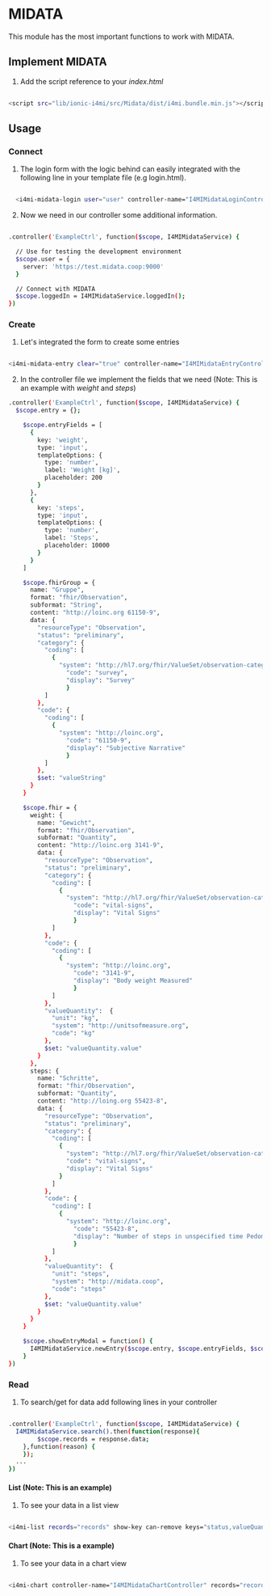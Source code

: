 # MIDATA
This module has the most important functions to work with MIDATA.


## Implement MIDATA

1. Add the script reference to your *index.html*

```sh

<script src="lib/ionic-i4mi/src/Midata/dist/i4mi.bundle.min.js"></script>

```

## Usage

### Connect


1. The login form with the logic behind can easily  integrated with the following line in your template file (e.g login.html).

```sh

  <i4mi-midata-login user="user" controller-name="I4MIMidataLoginController"></i4mi-midata-login>

```

2. Now we need in our controller some additional information.

```sh

.controller('ExampleCtrl', function($scope, I4MIMidataService) {

  // Use for testing the development environment
  $scope.user = {
    server: 'https://test.midata.coop:9000'
  }

  // Connect with MIDATA
  $scope.loggedIn = I4MIMidataService.loggedIn();
})

```

### Create

1. Let's integrated the form to create some entries


```sh

<i4mi-midata-entry clear="true" controller-name="I4MIMidataEntryController" model="entry" fields="entryFields" fhir="fhirGroup" group-entry="true"></i4mi-midata-entry>

```

2. In the controller file we implement the fields that we need (Note: This is an example with *weight* and *steps*)

```sh
.controller('ExampleCtrl', function($scope, I4MIMidataService) {
  $scope.entry = {};

    $scope.entryFields = [
      {
        key: 'weight',
        type: 'input',
        templateOptions: {
          type: 'number',
          label: 'Weight [kg]',
          placeholder: 200
        }
      },
      {
        key: 'steps',
        type: 'input',
        templateOptions: {
          type: 'number',
          label: 'Steps',
          placeholder: 10000
        }
      }
    ]

    $scope.fhirGroup = {
      name: "Gruppe",
      format: "fhir/Observation",
      subformat: "String",
      content: "http://loinc.org 61150-9",
      data: {
        "resourceType": "Observation",
        "status": "preliminary",
        "category": {
          "coding": [
            {
              "system": "http://hl7.org/fhir/ValueSet/observation-category",
                "code": "survey",
                "display": "Survey"
                }
          ]
        },
        "code": {
          "coding": [
            {
              "system": "http://loinc.org",
                "code": "61150-9",
                "display": "Subjective Narrative"
                }
          ]
        },
        $set: "valueString"
      }
    }

    $scope.fhir = {
      weight: {
        name: "Gewicht",
        format: "fhir/Observation",
        subformat: "Quantity",
        content: "http://loinc.org 3141-9",
        data: {
          "resourceType": "Observation",
          "status": "preliminary",
          "category": {
            "coding": [
              {
                "system": "http://hl7.org/fhir/ValueSet/observation-category",
                  "code": "vital-signs",
                  "display": "Vital Signs"
                  }
            ]
          },
          "code": {
            "coding": [
              {
                "system": "http://loinc.org",
                  "code": "3141-9",
                  "display": "Body weight Measured"
                  }
            ]
          },
          "valueQuantity":  {
            "unit": "kg",
            "system": "http://unitsofmeasure.org",
            "code": "kg"
          },
          $set: "valueQuantity.value"
        }
      },
      steps: {
        name: "Schritte",
        format: "fhir/Observation",
        subformat: "Quantity",
        content: "http://loing.org 55423-8",
        data: {
          "resourceType": "Observation",
          "status": "preliminary",
          "category": {
            "coding": [
              {
                "system": "http://hl7.org/fhir/ValueSet/observation-category",
                "code": "vital-signs",
                "display": "Vital Signs"
              }
            ]
          },
          "code": {
            "coding": [
              {
                "system": "http://loinc.org",
                  "code": "55423-8",
                  "display": "Number of steps in unspecified time Pedometer"
                  }
            ]
          },
          "valueQuantity":  {
            "unit": "steps",
            "system": "http://midata.coop",
            "code": "steps"
          },
          $set: "valueQuantity.value"
        }
      }
    }

    $scope.showEntryModal = function() {
      I4MIMidataService.newEntry($scope.entry, $scope.entryFields, $scope.fhir, {/* options */});
    }
})
```
### Read
1. To search/get for data add following lines in your controller
```sh

.controller('ExampleCtrl', function($scope, I4MIMidataService) {
  I4MIMidataService.search().then(function(response){
		$scope.records = response.data;
	},function(reason) {
	});
  ...
})

```

#### List (Note: This is an example)
1. To see your data in a list view
```sh

<i4mi-list records="records" show-key can-remove keys="status,valueQuantity,code"></i4mi-list>

```

#### Chart (Note: This is a example)
1. To see your data in a chart view

```sh

<i4mi-chart controller-name="I4MIMidataChartController" records="records" interval="day" operation="avg" type="lineChart"></i4mi-chart>

```
